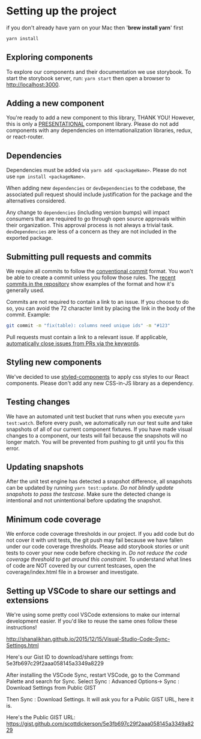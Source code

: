 # Setting up the project

if you don't already have yarn on your Mac then '**brew install yarn**' first

```bash
yarn install
```

## Exploring components

To explore our components and their documentation we use storybook. To start the storybook server, run: `yarn start` then open a browser to <http://localhost:3000>.

## Adding a new component

You're ready to add a new component to this library, THANK YOU! However, this is only a [PRESENTATIONAL](https://medium.com/@dan_abramov/smart-and-dumb-components-7ca2f9a7c7d0) component library. Please do not add components with any dependencies on internationalization libraries, redux, or react-router.

## Dependencies

Dependencies must be added via `yarn add <packageName>`. Please do not use `npm install <packageName>`.

When adding new `dependencies` or `devDependencies` to the codebase, the associated pull request should include justification for the package and the alternatives considered.

Any change to `dependencies` (including version bumps) will impact consumers that are required to go through open source approvals within their organization. This approval process is not always a trivial task. `devDependencies` are less of a concern as they are not included in the exported package.

## Submitting pull requests and commits

We require all commits to follow the [conventional commit](https://www.conventionalcommits.org/en/v1.0.0-beta.2/#summary) format. You won't be able to create a commit unless you follow those rules. The [recent commits in the repository](https://github.com/IBM/carbon-addons-iot-react/commits/master) show examples of the format and how it's generally used.

Commits are not required to contain a link to an issue. If you choose to do so, you can avoid the 72 character limit by placing the link in the body of the commit. Example:

```sh
git commit -m "fix(table): columns need unique ids" -m "#123"
```

Pull requests must contain a link to a relevant issue. If applicable, [automatically close issues from PRs via the keywords](https://help.github.com/en/articles/closing-issues-using-keywords).

## Styling new components

We've decided to use [styled-components](https://www.styled-components.com/) to apply css styles to our React components. Please don't add any new CSS-in-JS library as a dependency.

## Testing changes

We have an automated unit test bucket that runs when you execute `yarn test:watch`.
Before every push, we automatically run our test suite and take snapshots of all of our current component fixtures. If you have made visual changes to a component, our tests will
fail because the snapshots will no longer match. You will be prevented from pushing to git until you fix this error.

## Updating snapshots

After the unit test engine has detected a snapshot difference, all snapshots can be updated by running `yarn test:update`.
_Do not blindly update snapshots to pass the testcase._ Make sure the detected change is intentional and not unintentional before updating the snapshot.

## Minimum code coverage

We enforce code coverage thresholds in our project. If you add code but do not cover it with unit tests, the git push may fail because we have fallen under our code coverage thresholds. Please add storybook stories or unit tests to cover your new code before checking in. _Do not reduce the code coverage threshold to get around this constraint._
To understand what lines of code are NOT covered by our current testcases, open the coverage/index.html file in a browser and investigate.

## Setting up VSCode to share our settings and extensions

We're using some pretty cool VSCode extensions to make our internal development easier. If you'd like to reuse the same ones follow these instructions!

<http://shanalikhan.github.io/2015/12/15/Visual-Studio-Code-Sync-Settings.html>

Here's our Gist ID to download/share settings from:
5e3fb697c29f2aaa058145a3349a8229

After installing the VSCode Sync, restart VSCode, go to the Command Palette
and search for Sync. Select Sync : Advanced Options-> Sync : Download Settings from Public GIST

Then Sync : Download Settings. It will ask you for a Public GIST URL, here it is.

Here's the Public GIST URL:
<https://gist.github.com/scottdickerson/5e3fb697c29f2aaa058145a3349a8229>
